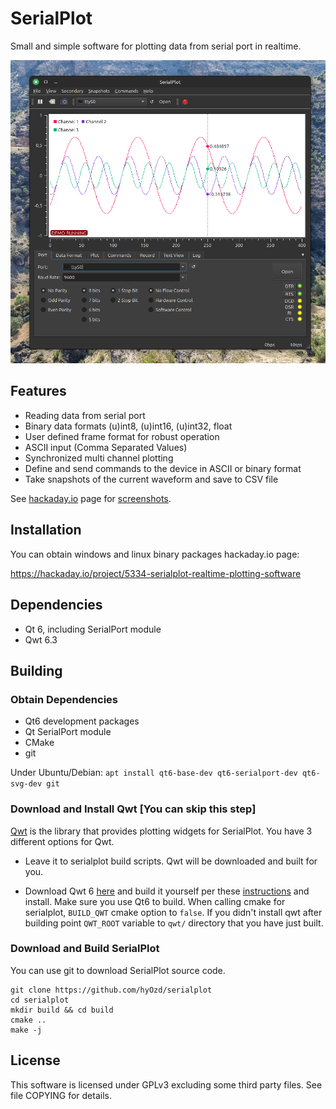 # SerialPlot

Small and simple software for plotting data from serial port in realtime.

![SerialPlot Screenshot](./misc/screenshot.png)

## Features

* Reading data from serial port
* Binary data formats (u)int8, (u)int16, (u)int32, float
* User defined frame format for robust operation
* ASCII input (Comma Separated Values)
* Synchronized multi channel plotting
* Define and send commands to the device in ASCII or binary format
* Take snapshots of the current waveform and save to CSV file

See
[hackaday.io](https://hackaday.io/project/5334-serialplot-realtime-plotting-software)
page for [screenshots](https://hackaday.io/project/5334/gallery).

## Installation

You can obtain windows and linux binary packages hackaday.io page:

https://hackaday.io/project/5334-serialplot-realtime-plotting-software

## Dependencies

- Qt 6, including SerialPort module
- Qwt 6.3

## Building

### Obtain Dependencies

- Qt6 development packages
- Qt SerialPort module
- CMake
- git

Under Ubuntu/Debian:
```apt install qt6-base-dev qt6-serialport-dev qt6-svg-dev git```

### Download and Install Qwt [You can skip this step]

[Qwt](http://qwt.sourceforge.net) is the library that provides
plotting widgets for SerialPlot. You have 3 different options for Qwt.

* Leave it to serialplot build scripts. Qwt will be downloaded and built for you.

* Download Qwt 6 [here](http://sourceforge.net/projects/qwt/files/)
  and build it yourself per these
  [instructions](http://qwt.sourceforge.net/qwtinstall.html#qwtinstall-unix)
  and install. Make sure you use Qt6 to build. When calling cmake for
  serialplot, `BUILD_QWT` cmake option to `false`. If you didn't
  install qwt after building point `QWT_ROOT` variable to `qwt/`
  directory that you have just built.

### Download and Build SerialPlot

You can use git to download SerialPlot source code. 

    git clone https://github.com/hyOzd/serialplot
    cd serialplot
    mkdir build && cd build
    cmake ..
    make -j

## License

This software is licensed under GPLv3 excluding some third party
files. See file COPYING for details.
